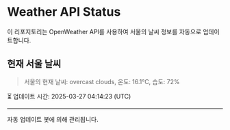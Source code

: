 
# Weather API Status

이 리포지토리는 OpenWeather API를 사용하여 서울의 날씨 정보를 자동으로 업데이트합니다.

## 현재 서울 날씨
> 서울의 현재 날씨: overcast clouds, 온도: 16.1°C, 습도: 72%

⏳ 업데이트 시간: 2025-03-27 04:14:23 (UTC)

---
자동 업데이트 봇에 의해 관리됩니다.
